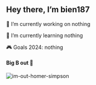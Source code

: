 ## Hey there, I’m bien187

🔭 I’m currently working on nothing

🌱 I’m currently learning nothing

🎮 Goals 2024: nothing

#### Big B out 👋


![im-out-homer-simpson](https://github.com/bien187/bien187/assets/111043950/90591147-1bd7-4d2d-97ec-cf7bfd06a81e)

